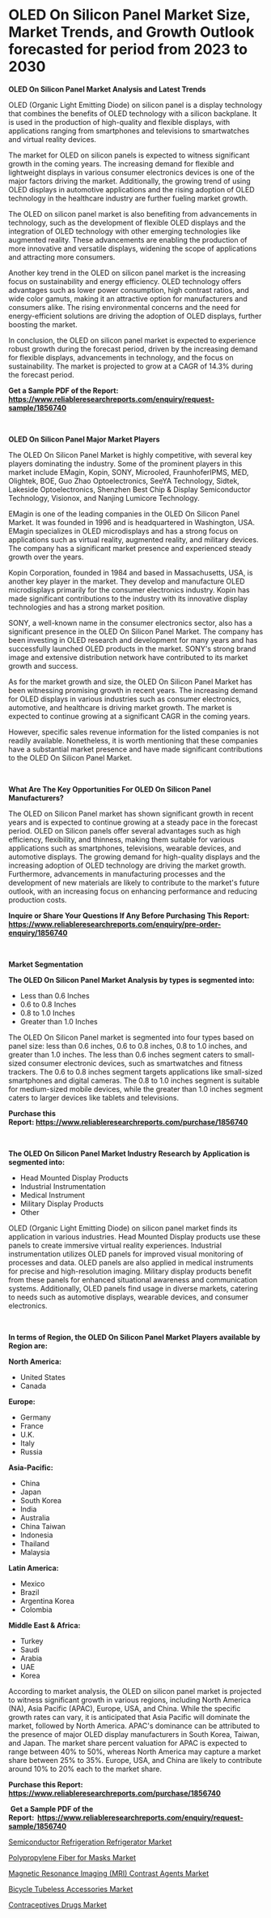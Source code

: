 <p><h1>OLED On Silicon Panel Market Size, Market Trends, and Growth Outlook forecasted for period from 2023 to 2030</h1></p><p><strong>OLED On Silicon Panel Market Analysis and Latest Trends</strong></p>
<p><p>OLED (Organic Light Emitting Diode) on silicon panel is a display technology that combines the benefits of OLED technology with a silicon backplane. It is used in the production of high-quality and flexible displays, with applications ranging from smartphones and televisions to smartwatches and virtual reality devices. </p><p>The market for OLED on silicon panels is expected to witness significant growth in the coming years. The increasing demand for flexible and lightweight displays in various consumer electronics devices is one of the major factors driving the market. Additionally, the growing trend of using OLED displays in automotive applications and the rising adoption of OLED technology in the healthcare industry are further fueling market growth.</p><p>The OLED on silicon panel market is also benefiting from advancements in technology, such as the development of flexible OLED displays and the integration of OLED technology with other emerging technologies like augmented reality. These advancements are enabling the production of more innovative and versatile displays, widening the scope of applications and attracting more consumers.</p><p>Another key trend in the OLED on silicon panel market is the increasing focus on sustainability and energy efficiency. OLED technology offers advantages such as lower power consumption, high contrast ratios, and wide color gamuts, making it an attractive option for manufacturers and consumers alike. The rising environmental concerns and the need for energy-efficient solutions are driving the adoption of OLED displays, further boosting the market.</p><p>In conclusion, the OLED on silicon panel market is expected to experience robust growth during the forecast period, driven by the increasing demand for flexible displays, advancements in technology, and the focus on sustainability. The market is projected to grow at a CAGR of 14.3% during the forecast period.</p></p>
<p><strong>Get a Sample PDF of the Report:&nbsp; <a href="https://www.reliableresearchreports.com/enquiry/request-sample/1856740">https://www.reliableresearchreports.com/enquiry/request-sample/1856740</a></strong></p>
<p>&nbsp;</p>
<p><strong>OLED On Silicon Panel Major Market Players</strong></p>
<p><p>The OLED On Silicon Panel Market is highly competitive, with several key players dominating the industry. Some of the prominent players in this market include EMagin, Kopin, SONY, Microoled, FraunhoferIPMS, MED, Olightek, BOE, Guo Zhao Optoelectronics, SeeYA Technology, Sidtek, Lakeside Optoelectronics, Shenzhen Best Chip & Display Semiconductor Technology, Visionox, and Nanjing Lumicore Technology.</p><p>EMagin is one of the leading companies in the OLED On Silicon Panel Market. It was founded in 1996 and is headquartered in Washington, USA. EMagin specializes in OLED microdisplays and has a strong focus on applications such as virtual reality, augmented reality, and military devices. The company has a significant market presence and experienced steady growth over the years.</p><p>Kopin Corporation, founded in 1984 and based in Massachusetts, USA, is another key player in the market. They develop and manufacture OLED microdisplays primarily for the consumer electronics industry. Kopin has made significant contributions to the industry with its innovative display technologies and has a strong market position.</p><p>SONY, a well-known name in the consumer electronics sector, also has a significant presence in the OLED On Silicon Panel Market. The company has been investing in OLED research and development for many years and has successfully launched OLED products in the market. SONY's strong brand image and extensive distribution network have contributed to its market growth and success.</p><p>As for the market growth and size, the OLED On Silicon Panel Market has been witnessing promising growth in recent years. The increasing demand for OLED displays in various industries such as consumer electronics, automotive, and healthcare is driving market growth. The market is expected to continue growing at a significant CAGR in the coming years.</p><p>However, specific sales revenue information for the listed companies is not readily available. Nonetheless, it is worth mentioning that these companies have a substantial market presence and have made significant contributions to the OLED On Silicon Panel Market.</p></p>
<p>&nbsp;</p>
<p><strong>What Are The Key Opportunities For OLED On Silicon Panel Manufacturers?</strong></p>
<p><p>The OLED on Silicon Panel market has shown significant growth in recent years and is expected to continue growing at a steady pace in the forecast period. OLED on Silicon panels offer several advantages such as high efficiency, flexibility, and thinness, making them suitable for various applications such as smartphones, televisions, wearable devices, and automotive displays. The growing demand for high-quality displays and the increasing adoption of OLED technology are driving the market growth. Furthermore, advancements in manufacturing processes and the development of new materials are likely to contribute to the market's future outlook, with an increasing focus on enhancing performance and reducing production costs.</p></p>
<p><strong>Inquire or Share Your Questions If Any Before Purchasing This Report: <a href="https://www.reliableresearchreports.com/enquiry/pre-order-enquiry/1856740">https://www.reliableresearchreports.com/enquiry/pre-order-enquiry/1856740</a></strong></p>
<p>&nbsp;</p>
<p><strong>Market Segmentation</strong></p>
<p><strong>The OLED On Silicon Panel Market Analysis by types is segmented into:</strong></p>
<p><ul><li>Less than 0.6 Inches</li><li>0.6 to 0.8 Inches</li><li>0.8 to 1.0 Inches</li><li>Greater than 1.0 Inches</li></ul></p>
<p><p>The OLED On Silicon Panel market is segmented into four types based on panel size: less than 0.6 inches, 0.6 to 0.8 inches, 0.8 to 1.0 inches, and greater than 1.0 inches. The less than 0.6 inches segment caters to small-sized consumer electronic devices, such as smartwatches and fitness trackers. The 0.6 to 0.8 inches segment targets applications like small-sized smartphones and digital cameras. The 0.8 to 1.0 inches segment is suitable for medium-sized mobile devices, while the greater than 1.0 inches segment caters to larger devices like tablets and televisions.</p></p>
<p><strong>Purchase this Report:&nbsp;<a href="https://www.reliableresearchreports.com/purchase/1856740">https://www.reliableresearchreports.com/purchase/1856740</a></strong></p>
<p>&nbsp;</p>
<p><strong>The OLED On Silicon Panel Market Industry Research by Application is segmented into:</strong></p>
<p><ul><li>Head Mounted Display Products</li><li>Industrial Instrumentation</li><li>Medical Instrument</li><li>Military Display Products</li><li>Other</li></ul></p>
<p><p>OLED (Organic Light Emitting Diode) on silicon panel market finds its application in various industries. Head Mounted Display products use these panels to create immersive virtual reality experiences. Industrial instrumentation utilizes OLED panels for improved visual monitoring of processes and data. OLED panels are also applied in medical instruments for precise and high-resolution imaging. Military display products benefit from these panels for enhanced situational awareness and communication systems. Additionally, OLED panels find usage in diverse markets, catering to needs such as automotive displays, wearable devices, and consumer electronics.</p></p>
<p>&nbsp;</p>
<p><strong>In terms of Region, the OLED On Silicon Panel Market Players available by Region are:</strong></p>
<p>
    <p> <strong> North America: </strong>
        <ul>
            <li>United States</li>
            <li>Canada</li>
        </ul>
        </p> 
    <p> <strong> Europe: </strong>
        <ul>
            <li>Germany</li>
            <li>France</li>
            <li>U.K.</li>
            <li>Italy</li>
            <li>Russia</li>
        </ul>
        </p> 
    <p> <strong> Asia-Pacific: </strong>
        <ul>
            <li>China</li>
            <li>Japan</li>
            <li>South Korea</li>
            <li>India</li>
            <li>Australia</li>
            <li>China Taiwan</li>
            <li>Indonesia</li>
            <li>Thailand</li>
            <li>Malaysia</li>
        </ul>
        </p> 
    <p> <strong> Latin America: </strong>
        <ul>
            <li>Mexico</li>
            <li>Brazil</li>
            <li>Argentina Korea</li>
            <li>Colombia</li>
        </ul>
        </p> 
    <p> <strong> Middle East & Africa: </strong>
        <ul>
            <li>Turkey</li>
            <li>Saudi</li>
            <li>Arabia</li>
            <li>UAE</li>
            <li>Korea</li>
        </ul>
    </p>
    </p>
<p><p>According to market analysis, the OLED on silicon panel market is projected to witness significant growth in various regions, including North America (NA), Asia Pacific (APAC), Europe, USA, and China. While the specific growth rates can vary, it is anticipated that Asia Pacific will dominate the market, followed by North America. APAC's dominance can be attributed to the presence of major OLED display manufacturers in South Korea, Taiwan, and Japan. The market share percent valuation for APAC is expected to range between 40% to 50%, whereas North America may capture a market share between 25% to 35%. Europe, USA, and China are likely to contribute around 10% to 20% each to the market share.</p></p>
<p><strong>Purchase this Report: <a href="https://www.reliableresearchreports.com/purchase/1856740">https://www.reliableresearchreports.com/purchase/1856740</a></strong></p>
<p>&nbsp;<strong>Get a Sample PDF of the Report:&nbsp;&nbsp;<a href="https://www.reliableresearchreports.com/enquiry/request-sample/1856740">https://www.reliableresearchreports.com/enquiry/request-sample/1856740</a></strong></p>
<p><strong></strong></p>
<p><p><a href="https://github.com/aasishrp01/Market-Research-Report-List-1/blob/main/semiconductor-refrigeration-refrigerator-market.md">Semiconductor Refrigeration Refrigerator Market</a></p><p><a href="https://www.linkedin.com/pulse/polypropylene-fiber-masks-market-insights-players-forecast-vwb4c/">Polypropylene Fiber for Masks Market</a></p><p><a href="https://medium.com/@zoeyleannon2023/magnetic-resonance-imaging-mri-contrast-agents-market-analysis-and-sze-forecasted-for-period-from-41bfc0719794">Magnetic Resonance Imaging (MRI) Contrast Agents Market</a></p><p><a href="https://github.com/rahu1506/Market-Research-Report-List-1/blob/main/bicycle-tubeless-accessories-market.md">Bicycle Tubeless Accessories Market</a></p><p><a href="https://medium.com/@myrticecole/contraceptives-drugs-market-the-key-to-successful-business-strategy-forecast-till-2030-9a6d245cd024">Contraceptives Drugs Market</a></p></p>
